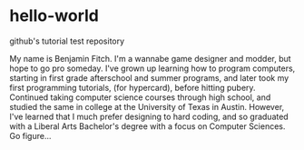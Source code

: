 # hello-world
github's tutorial test repository

My name is Benjamin Fitch.  I'm a wannabe game designer and modder, but hope to go pro someday.  I've grown up learning how to program computers, starting in first grade afterschool and summer programs, and later took my first programming tutorials, (for hypercard), before hitting pubery.  Continued taking computer science courses through high school, and studied the same in college at the University of Texas in Austin. However, I've learned that I much prefer designing to hard coding, and so graduated with a Liberal Arts Bachelor's degree with a focus on Computer Sciences. Go figure...
